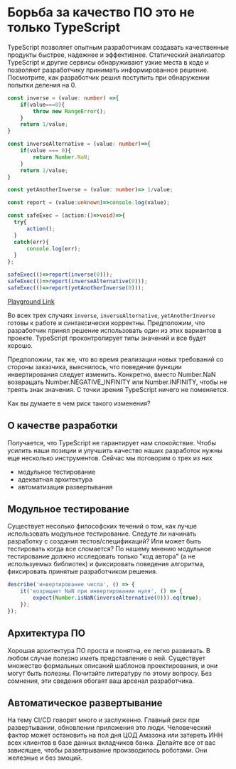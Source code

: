 # Борьба за качество ПО это не только TypeScript

TypeScript позволяет опытным разработчикам создавать качественные продукты быстрее, надежнее и эффективнее. Статический анализатор TypeScript и другие сервисы обнаруживают узкие места в коде и позволяют разработчику принимать информированное решение. Посмотрите, как разработчик решил поступить при обнаружении попытки деления на 0.

```ts
const inverse = (value: number) =>{
    if(value===0){
        throw new RangeError();
    }
    return 1/value;
}

const inverseAlternative = (value: number)=>{
    if(value === 0){
        return Number.NaN;
    }
    return 1/value;
}

const yetAnotherInverse = (value: number)=> 1/value;

const report = (value:unknown)=>console.log(value);

const safeExec = (action:()=>void)=>{
  try{
      action();
  }
  catch(err){
      console.log(err);
  }
};

safeExec(()=>report(inverse(0)));
safeExec(()=>report(inverseAlternative(0)));
safeExec(()=>report(yetAnotherInverse(0)));
```

[Playground Link](https://www.typescriptlang.org/play?#code/MYewdgzgLgBAlmAbgUwE4WTAvDAFIgQwBsBXZALhjBIFsAjNASmwD4BvAKBm-gDN9iZLMIAMjTj0kwoAC1QgA7lWRKASgTABzZAFFU81LkYBuLjwC+Z7qmRQSqMDACMAekKlkpyx1CRYCFHRkAEEiKDQwAig4FGw8dzJKanomLHYrPgEPbGEYMQkpa1t7RwA5WgZUADpSglLTSUtJGzsHZzdBTw5vX2gYAE9bYLAQWTQASSQ0DDisxKoK1JZ2hK6fcD6bAAcQVFgcOYoSMABrEYUwRjTekCJkKqIQTUOTDnW-GAgCXl0AD2RgLMCMBouByEY0ogQHAACZXdLcKCofoFSTA0FgIwNGBNGDAKLAGS4NCocQZbg3O4PJ7E-SvbiWcymDhfH46f7AXAQljbXZQXABabIXBiRivVl-AFc+G8vYCqZBULhBxRGLC0Xi76Sznc2X8wZQYajGQTBUYEVi15AA)

Во всех трех случаях `inverse`, `inverseAlternative`, `yetAnotherInverse` готовы к работе и синтаксически корректны. Предположим, что разработчик принял решение использовать один из этих вариантов в проекте. TypeScript проконтролирует типы значений и все будет хорошо.

Предположим, так же, что во время реализации новых требований со стороны заказчика, выяснилось, что поведение функции инвертирования следует изменить. Конкретно, вместо Number.NaN возвращать Number.NEGATIVE_INFINITY или Number.INFINITY, чтобы не треять знак значения. С точки зрения TypeScript ничего не поменяется.

Как вы думаете в чем риск такого изменения?

## О качестве разработки

Получается, что TypeScript не гарантирует нам спокойствие. Чтобы усилить наши позиции и улучшить качество наших разработок нужны еще несколько инструментов. Сейчас мы поговорим о трех из них

* модульное тестирование
* адекватная архитектура
* автоматизация развертывания

## Модульное тестирование

Существует несолько философских течений о том, как лучше использовать модульное тестирование. Следуте ли начинать разработку с создания тестов/спецификаций? Или может быть тестировать когда все сломается? По нашему мнению модульное тестирование должно исследовать только "код автора" (а не используемых библиотек) и фиксировать поведение алгоритма, фиксировать принятые разработчиком решения.

```ts
describe('инвертирование числа', () => {
    it('возращает NaN при инвертировании нуля', () => {
        expect(Number.isNaN(inverseAlternative(0))).eq(true);
    });
});
```

## Архитектура ПО

Хорошая архитектура ПО проста и понятна, ее легко развивать. В любом случае полезно иметь представление о ней. Существует множество формальных описаний шаблонов проектирования, и они могут быть полезны. Почитайте литературу по этому вопросу. Без сомнения, эти сведения обогаят ваш арсенал разработчика.

## Автоматическое развертывание

На тему CI/CD говорят много и заслуженно. Главный риск при развертывании, обновлении приложения это люди. Человеческий фактор может остановить на пол дня ЦОД Амазона или затереть ИНН всех клиентов в базе данных вкладчиков банка. Делайте все от вас зависящее, чтобы разветрывание производилось роботами. Они железные и без эмоций.
